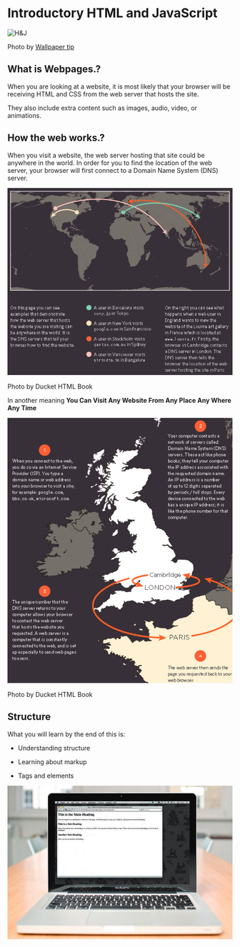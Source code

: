 # Introductory HTML and JavaScript

![H&J](https://wi.wallpapertip.com/wsimgs/31-312238_html-css-javascript-transparent.png)

Photo by [Wallpaper tip](https://wi.wallpapertip.com/)

## What is Webpages.?

When you are looking at a website, it is most likely that your browser will be receiving HTML and CSS from the web server that hosts the site.

They also include extra content such as images, audio, video, or animations.

## How the web works.?

When you visit a website, the web server hosting that site could be anywhere in the world. In order for you to find the location of the web server, your browser will first connect to a Domain Name System (DNS) server.

![1st](class01/first.JPG)

Photo by Ducket HTML Book

In another meaning **You Can Visit Any Website From Any Place Any Where Any Time**

![2nd](class01/second.png)

Photo by Ducket HTML Book

## Structure

What you will learn by the end of this is:

- Understanding structure

- Learning about markup

- Tags and elements

![third](class01/third.JPG)

